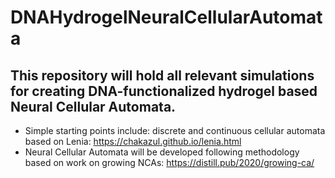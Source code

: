 # DNAHydrogelNeuralCellularAutomata
## This repository will hold all relevant simulations for creating DNA-functionalized hydrogel based Neural Cellular Automata.

* Simple starting points include: discrete and continuous cellular automata based on Lenia: https://chakazul.github.io/lenia.html
* Neural Cellular Automata will be developed following methodology based on work on growing NCAs: https://distill.pub/2020/growing-ca/
